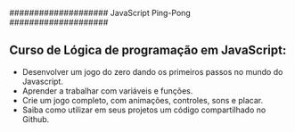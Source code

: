 #################### JavaScript Ping-Pong #################### 

## Curso de Lógica de programação em JavaScript:

- Desenvolver um jogo do zero dando os primeiros passos no mundo do Javascript.
- Aprender a trabalhar com variáveis e funções.
- Crie um jogo completo, com animações, controles, sons e placar.
- Saiba como utilizar em seus projetos um código compartilhado no Github.
